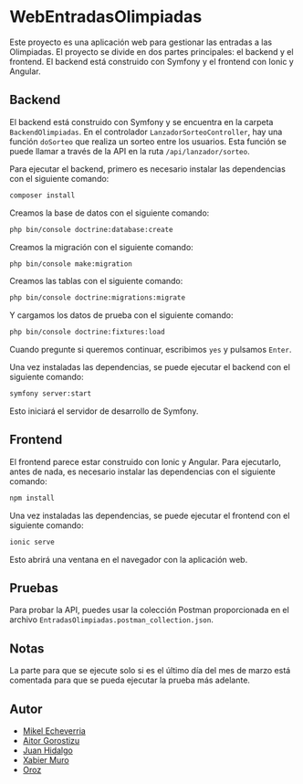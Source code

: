 # WebEntradasOlimpiadas

Este proyecto es una aplicación web para gestionar las entradas a las Olimpiadas. El proyecto se divide en dos partes principales: el backend y el frontend. El backend está construido con Symfony y el frontend con Ionic y Angular.

## Backend

El backend está construido con Symfony y se encuentra en la carpeta `BackendOlimpiadas`. En el controlador `LanzadorSorteoController`, hay una función `doSorteo` que realiza un sorteo entre los usuarios. Esta función se puede llamar a través de la API en la ruta `/api/lanzador/sorteo`.

Para ejecutar el backend, primero es necesario instalar las dependencias con el siguiente comando:
```bash
composer install
```

Creamos la base de datos con el siguiente comando:
```bash
php bin/console doctrine:database:create
```
Creamos la migración con el siguiente comando:
```bash
php bin/console make:migration
```
Creamos las tablas con el siguiente comando:
```bash
php bin/console doctrine:migrations:migrate
```
Y cargamos los datos de prueba con el siguiente comando:
```bash
php bin/console doctrine:fixtures:load
```
Cuando pregunte si queremos continuar, escribimos `yes` y pulsamos `Enter`.

Una vez instaladas las dependencias, se puede ejecutar el backend con el siguiente comando:
```bash
symfony server:start
```
Esto iniciará el servidor de desarrollo de Symfony.

## Frontend

El frontend parece estar construido con Ionic y Angular.
Para ejecutarlo, antes de nada, es necesario instalar las dependencias con el siguiente comando:
```bash
npm install
```
Una vez instaladas las dependencias, se puede ejecutar el frontend con el siguiente comando:
```bash
ionic serve
```
Esto abrirá una ventana en el navegador con la aplicación web.

## Pruebas

Para probar la API, puedes usar la colección Postman proporcionada en el archivo `EntradasOlimpiadas.postman_collection.json`.

## Notas

La parte para que se ejecute solo si es el último día del mes de marzo está comentada para que se pueda ejecutar la prueba más adelante.

## Autor
- [Mikel Echeverria](https://github.com/byronnDev)
- [Aitor Gorostizu](https://github.com/resail)
- [Juan Hidalgo](https://github.com/JHSprogramador)
- [Xabier Muro](https://github.com/XabierMuro)
- [Oroz]()